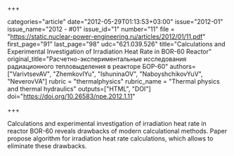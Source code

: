 +++

categories="article"
date="2012-05-29T01:13:53+03:00"
issue="2012-01"
issue_name="2012 - #01"
issue_id="1"
number="11"
file = "https://static.nuclear-power-engineering.ru/articles/2012/01/11.pdf"
first_page="91"
last_page="98"
udc="621.039.526"
title="Calculations and Experimental Investigation of Irradiation Heat Rate in BOR-60 Reactor"
original_title="Расчетно-экспериментальные исследования радиационного тепловыделения в реакторе БОР-60"
authors=["VarivtsevAV", "ZhemkovIYu", "IshuninaOV", "NaboyshchikovYuV", "NeverovVA"]
rubric = "thermalphysics"
rubric_name = "Thermal physics and thermal hydraulics"
outputs=["HTML", "DOI"]
doi="https://doi.org/10.26583/npe.2012.1.11"

+++

Calculations and experimental investigation of irradiation heat rate in reactor BOR-60 reveals drawbacks of modern calculational methods. Paper propose algorithm for irradiation heat rate calculations, which allows to eliminate these drawbacks.